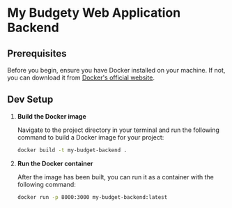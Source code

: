 # My Budgety Web Application Backend

## Prerequisites

Before you begin, ensure you have Docker installed on your machine. If not, you can download it from [Docker's official website](https://www.docker.com/products/docker-desktop).

## Dev Setup

1. **Build the Docker image**

   Navigate to the project directory in your terminal and run the following command to build a Docker image for your project:

   ```bash
   docker build -t my-budget-backend .
   ```

2. **Run the Docker container**

   After the image has been built, you can run it as a container with the following command:

   ```bash
   docker run -p 8000:3000 my-budget-backend:latest
   ```
